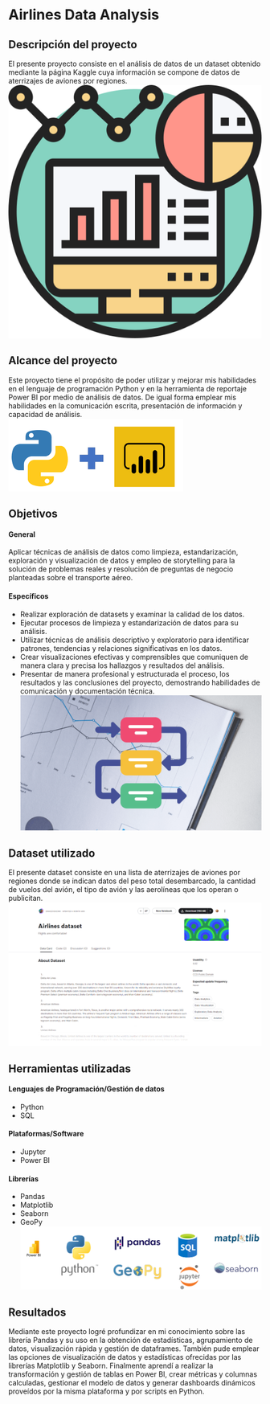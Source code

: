 # Airlines Data Analysis
## Descripción del proyecto
El presente proyecto consiste en el análisis de datos de un dataset obtenido mediante la página Kaggle cuya información se compone de datos de aterrizajes de aviones por regiones. 
</br>
![Descripcion](Images/descripcion.png)
## Alcance del proyecto
Este proyecto tiene el propósito de poder utilizar y mejorar mis habilidades en el lenguaje de programación Python y en la herramienta de reportaje Power BI por medio de análisis de datos. De igual forma emplear mis habilidades en la comunicación escrita, presentación de información y capacidad de análisis. 
</br>
![Alcance](Images/alcance.png)
## Objetivos
#### General
Aplicar técnicas de análisis de datos como limpieza, estandarización, exploración y visualización de datos y empleo de storytelling para la solución de problemas reales y resolución de preguntas de negocio planteadas sobre el transporte aéreo.
#### Específicos
- Realizar exploración de datasets y examinar la calidad de los datos.
- Ejecutar procesos de limpieza y estandarización de datos para su análisis.
- Utilizar técnicas de análisis descriptivo y exploratorio para identificar patrones, tendencias y relaciones significativas en los datos.
- Crear visualizaciones efectivas y comprensibles que comuniquen de manera clara y precisa los hallazgos y resultados del análisis.
- Presentar de manera profesional y estructurada el proceso, los resultados y las conclusiones del proyecto, demostrando habilidades de comunicación y documentación técnica.
![Objetivos](Images/objetivos.png)
## Dataset utilizado
El presente dataset consiste en una lista de aterrizajes de aviones por regiones donde se indican datos del peso total desembarcado, la cantidad de vuelos del avión, el tipo de avión y las aerolíneas que los operan o publicitan.
![Dataset](Images/dataset.png)
## Herramientas utilizadas
#### Lenguajes de Programación/Gestión de datos
- Python
- SQL
#### Plataformas/Software
- Jupyter
- Power BI
#### Librerías
- Pandas
- Matplotlib
- Seaborn
- GeoPy
![Herramientas](Images/herramientas.png)
## Resultados
Mediante este proyecto logré profundizar en mi conocimiento sobre las librería Pandas y su uso en la obtención de estadísticas, agrupamiento de datos, visualización rápida y gestión de dataframes. También pude emplear las opciones de visualización de datos y estadísticas ofrecidas por las librerías Matplotlib y Seaborn.
Finalmente aprendí a realizar la transformación y gestión de tablas en Power BI, crear métricas y columnas calculadas, gestionar el modelo de datos y generar dashboards dinámicos proveídos por la misma plataforma y por scripts en Python.
